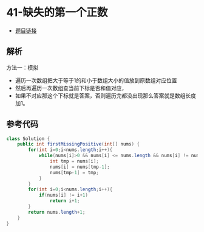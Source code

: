 # 41-缺失的第一个正数

- [题目链接](https://leetcode-cn.com/problems/first-missing-positive/)

## 解析

方法一：模拟
- 遍历一次数组把大于等于1的和小于数组大小的值放到原数组对应位置
- 然后再遍历一次数组查当前下标是否和值对应，
- 如果不对应那这个下标就是答案，否则遍历完都没出现那么答案就是数组长度加1。


## 参考代码
```Java
class Solution {
    public int firstMissingPositive(int[] nums) {
        for(int i=0;i<nums.length;i++){
            while(nums[i]>0 && nums[i] <= nums.length && nums[i] != nums[nums[i]-1]){
                int tmp = nums[i];
                nums[i] = nums[tmp-1];
                nums[tmp-1] = tmp;
            }
        }
        for(int i=0;i<nums.length;i++){
            if(nums[i] != i+1)
                return i+1;
        }
        return nums.length+1;
    }
}
```
